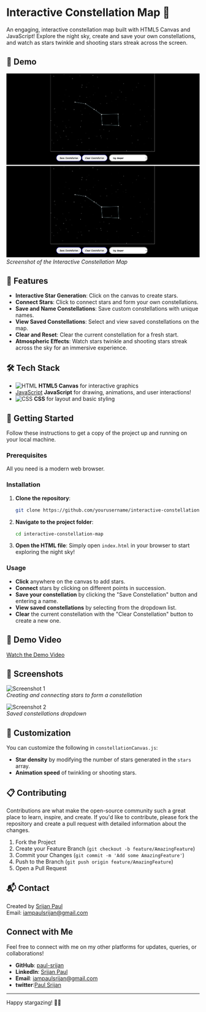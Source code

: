 # Interactive Constellation Map 🌌

An engaging, interactive constellation map built with HTML5 Canvas and JavaScript! Explore the night sky, create and save your own constellations, and watch as stars twinkle and shooting stars streak across the screen.

## 🌠 Demo

![Interactive Constellation Map - normal sky](demo/constellation.jpg)  
![Constellation](demo/constellation.jpg)  
*Screenshot of the Interactive Constellation Map*

## 🚀 Features

- **Interactive Star Generation**: Click on the canvas to create stars.
- **Connect Stars**: Click to connect stars and form your own constellations.
- **Save and Name Constellations**: Save custom constellations with unique names.
- **View Saved Constellations**: Select and view saved constellations on the map.
- **Clear and Reset**: Clear the current constellation for a fresh start.
- **Atmospheric Effects**: Watch stars twinkle and shooting stars streak across the sky for an immersive experience.

## 🛠️ Tech Stack

- ![HTML](https://img.shields.io/badge/HTML-5-orange?logo=html5) **HTML5 Canvas** for interactive graphics
- [JavaScript](https://img.shields.io/badge/JavaScript-ES6-yellow?logo=javascript) **JavaScript** for drawing, animations, and user interactions!
- ![CSS](https://img.shields.io/badge/CSS-3-blue?logo=css3) **CSS** for layout and basic styling


## 📖 Getting Started

Follow these instructions to get a copy of the project up and running on your local machine.

### Prerequisites

All you need is a modern web browser.

### Installation

1. **Clone the repository**:
   ```bash
   git clone https://github.com/yourusername/interactive-constellation-map.git
   ```
   
2. **Navigate to the project folder**:
   ```bash
   cd interactive-constellation-map
   ```

3. **Open the HTML file**:
   Simply open `index.html` in your browser to start exploring the night sky!

### Usage

- **Click** anywhere on the canvas to add stars.
- **Connect** stars by clicking on different points in succession.
- **Save your constellation** by clicking the "Save Constellation" button and entering a name.
- **View saved constellations** by selecting from the dropdown list.
- **Clear** the current constellation with the "Clear Constellation" button to create a new one.

## 🎥 Demo Video

[Watch the Demo Video](link-to-demo-video)  

## 🌌 Screenshots

![Screenshot 1](screenshot1.png)  
*Creating and connecting stars to form a constellation*

![Screenshot 2](screenshot2.png)  
*Saved constellations dropdown*

## 🎨 Customization

You can customize the following in `constellationCanvas.js`:

- **Star density** by modifying the number of stars generated in the `stars` array.
- **Animation speed** of twinkling or shooting stars.

## 📋 Contributing

Contributions are what make the open-source community such a great place to learn, inspire, and create. If you'd like to contribute, please fork the repository and create a pull request with detailed information about the changes.

1. Fork the Project
2. Create your Feature Branch (`git checkout -b feature/AmazingFeature`)
3. Commit your Changes (`git commit -m 'Add some AmazingFeature'`)
4. Push to the Branch (`git push origin feature/AmazingFeature`)
5. Open a Pull Request


## 📬 Contact

Created by [Srijan Paul](https://github.com/paul-srijan)  
Email: iampaulsrijan@gmail.com

## Connect with Me

Feel free to connect with me on my other platforms for updates, queries, or collaborations!


- **GitHub**: [paul-srijan](https://github.com/paul-srijan)
- **LinkedIn**: [Srijan Paul](https://www.linkedin.com/in/srijan-paul-547354260/)
- **Email**: iampaulsrijan@gmail.com
- **twitter**:[Paul Srijan](https://x.com/iampaulsrijan)

---

Happy stargazing! 🌌✨


